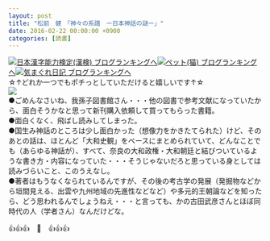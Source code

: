 ```yaml
---
layout: post
title: "松前　健　「神々の系譜　ー日本神話の謎ー」"
date: 2016-02-22 00:00:00 +0900
categories: [読書]
---
```


[![](/syuusyuu9701/assets/images/松前-健-「神々の系譜-ー日本神話の謎ー」-br_c_3028_1.gif)](http://blog.with2.net/link.php?1659096:3028 "日本漢字能力検定(漢検) ブログランキングへ")[日本漢字能力検定(漢検) ブログランキングへ](http://blog.with2.net/link.php?1659096:3028)[![](/syuusyuu9701/assets/images/松前-健-「神々の系譜-ー日本神話の謎ー」-br_c_1348_1.gif)](http://blog.with2.net/link.php?1659096:1348 "ペット(猫) ブログランキングへ")[ペット(猫) ブログランキングへ](http://blog.with2.net/link.php?1659096:1348)[![](/syuusyuu9701/assets/images/松前-健-「神々の系譜-ー日本神話の謎ー」-br_c_9257_1.gif)](http://blog.with2.net/link.php?1659096:9257 "気まぐれ日記 ブログランキングへ")[気まぐれ日記 ブログランキングへ](http://blog.with2.net/link.php?1659096:9257)  
☆↑どれか一つでもポチっとしていただけると嬉しいです↑☆  
![](/syuusyuu9701/assets/images/松前-健-「神々の系譜-ー日本神話の謎ー」-44b3687e00e590b1ae28c6b77c5d9a1d.jpg)  
●ごめんなさいね、我孫子図書館さん・・・他の図書で参考文献になっていたから、面白そうかなと思って新刊購入依頼して買ってもらった書籍。  
●面白くなく、飛ばし読みしてしまった。  
●国生み神話のところは少し面白かった（想像力をかきたてられた）けど、そのあとの話は、ほとんど「大和史観」をベースにまとめられていて、どんなことでも（あらゆる神話が）、すべて、奈良の大和政権・大和朝廷と結びついているような書き方・内容になっていた・・・そうじゃないだろと思っている身としては読みづらいこと、このうえなし。  
●著者はもうなくなられているんですが、その後の考古学の発展（発掘物などから垣間見える、出雲や九州地域の先進性などなど）や多元的王朝論などを知ったら、どう思われるんでしょうねえ・・・と言っても、かの古田武彦さんとほぼ同時代の人（学者さん）なんだけどな。  
  
👍👍👍　🐒　👍👍👍  
  